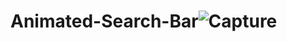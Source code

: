 # Animated-Search-Bar![Capture](https://user-images.githubusercontent.com/90522515/209777890-3c814319-386e-4610-ae6b-7f8a7f413666.JPG)
